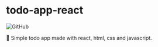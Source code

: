 # todo-app-react

![GitHub](https://img.shields.io/github/license/thomasluizon/todo-app-react)

📝 Simple todo app made with react, html, css and javascript.
